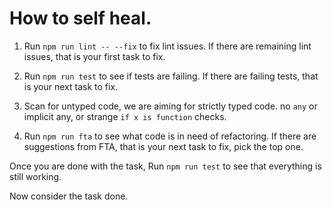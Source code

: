 # How to self heal.

1. Run `npm run lint -- --fix` to fix lint issues.
   If there are remaining lint issues, that is your first task to fix.

2. Run `npm run test` to see if tests are failing.
   If there are failing tests, that is your next task to fix.

3. Scan for untyped code, we are aiming for strictly typed code. no `any` or implicit any, or strange `if x is function` checks.

4. Run `npm run fta` to see what code is in need of refactoring.
   If there are suggestions from FTA, that is your next task to fix, pick the top one.

Once you are done with the task,
Run `npm run test` to see that everything is still working.

Now consider the task done.
